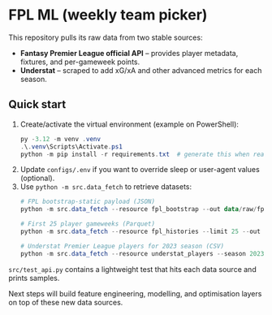﻿# FPL ML (weekly team picker)

This repository pulls its raw data from two stable sources:

- **Fantasy Premier League official API** – provides player metadata, fixtures, and per-gameweek points.
- **Understat** – scraped to add xG/xA and other advanced metrics for each season.

## Quick start

1. Create/activate the virtual environment (example on PowerShell):
   ```powershell
   py -3.12 -m venv .venv
   .\.venv\Scripts\Activate.ps1
   python -m pip install -r requirements.txt  # generate this when ready
   ```
2. Update `configs/.env` if you want to override sleep or user-agent values (optional).
3. Use `python -m src.data_fetch` to retrieve datasets:
   ```powershell
   # FPL bootstrap-static payload (JSON)
   python -m src.data_fetch --resource fpl_bootstrap --out data/raw/fpl_bootstrap.json

   # First 25 player gameweeks (Parquet)
   python -m src.data_fetch --resource fpl_histories --limit 25 --out data/raw/fpl_histories_SAMPLE.parquet

   # Understat Premier League players for 2023 season (CSV)
   python -m src.data_fetch --resource understat_players --season 2023 --out data/raw/understat_players_2023.csv
   ```

`src/test_api.py` contains a lightweight test that hits each data source and prints samples.

Next steps will build feature engineering, modelling, and optimisation layers on top of these new data sources.
